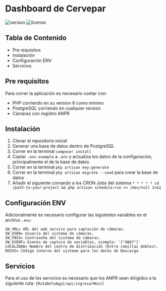 # Dashboard de Cervepar

![version](https://img.shields.io/badge/version-1.0.0-blue.svg) 
![license](https://img.shields.io/badge/license-MIT-blue.svg)

## Tabla de Contenido
* Pre requisitos
* Instalación
* Configuración ENV
* Servicios

## Pre requisitos

Para correr la aplicación es necesario contar con:

 - PHP corriendo en su version 8 como mínimo
 - PostgreSQL corriendo en cualquier version
 - Cámaras con registro ANPR


## Instalación
1. Clonar el repositorio inicial
2. Generar una base de datos dentro de PostgreSQL
3. Correr en la terminal `composer install`
4. Copiar `.env.example` a `.env` y actualiza los datos de la configuración, principalmente el de la base de datos
5. Correr en la terminal `php artisan key:generate`
6. Correr en la terminal `php artisan migrate --seed` para crear la base de datos
7. Añadir el siguiente comando a los CRON Jobs del sistema `* * * * * cd /path-to-your-project && php artisan schedule:run >> /dev/null 2>&1`

## Configuración ENV
Adicionalmente es necesario configurar las siguientes variables en el archivo `.env`:

    SW_URL= URL del web service para captación de cámaras.
    SW_USER= Usuario del sistema de cámaras.
    SW_PASS= Contraseña del sistema de cámaras.
    SW_EVENT= Evento de captura de variables, ejemplo: '["4867"]'
    LOCALIDAD= Nombre del centro de distribución (Entre comillas dobles).
    DOCKS= Código interno del sistema para los docks de Descarga

## Servicios
Para el uso de los servicios es necesario que los ANPR sean dirigidos a la siguiente ruta:
`{RutaDeTuApp}/api/ingresarMovil`